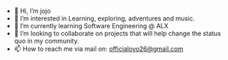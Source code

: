 - 👋 Hi, I’m jojo
- 👀 I’m interested in Learning, exploring, adventures and music.
- 🌱 I’m currently learning Software Engineering @ ALX
- 💞️ I’m looking to collaborate on projects that will help change the status quo in my community.
- 📫 How to reach me via mail on: officialovo26@gmail.com

<!---
JayOfficialovo/JayOfficialovo is a ✨ special ✨ repository because its `README.md` (this file) appears on your GitHub profile.
You can click the Preview link to take a look at your changes.
--->
